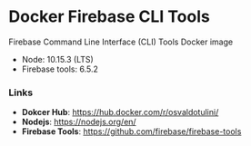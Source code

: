 # Docker Firebase CLI Tools

Firebase Command Line Interface (CLI) Tools Docker image

- Node: 10.15.3 (LTS)
- Firebase tools: 6.5.2


### Links

- **Dokcer Hub**: https://hub.docker.com/r/osvaldotulini/
- **Nodejs**: https://nodejs.org/en/
- **Firebase Tools**: https://github.com/firebase/firebase-tools	
 
